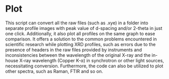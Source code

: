 # Plot

This script can convert all the raw files (such as .xye) in a folder into separate profile images with peak value of d-spacing and/or 2-theta in just one click. Additionally, it also plot all profiles on the same graph to ease comparison. It offers a solution to the common problems encountered in scientific research while plotting XRD profiles, such as errors due to the presence of headers in the raw files provided by instruments and inconsistencies between the wavelength of the original X-ray and the in-house X-ray wavelength (Copper K-α) in synchrotron or other light sources, necessitating conversion. Furthermore, the code can also be utilized to plot other spectra, such as Raman, FTIR and so on.

